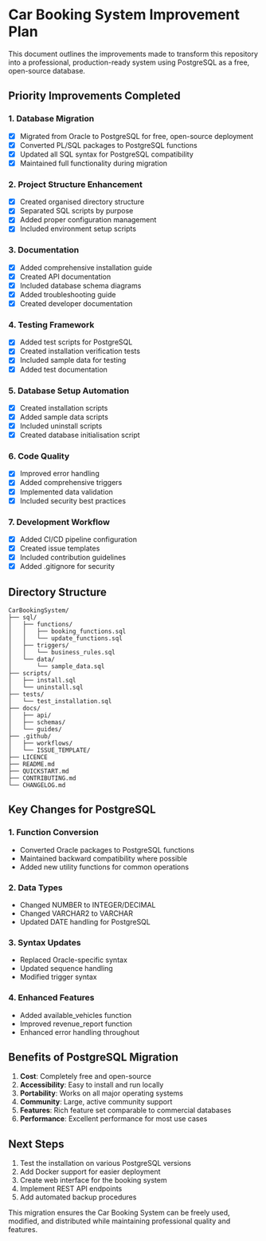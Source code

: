 # Car Booking System Improvement Plan

This document outlines the improvements made to transform this repository into a professional, production-ready system using PostgreSQL as a free, open-source database.

## Priority Improvements Completed

### 1. Database Migration
- [x] Migrated from Oracle to PostgreSQL for free, open-source deployment
- [x] Converted PL/SQL packages to PostgreSQL functions
- [x] Updated all SQL syntax for PostgreSQL compatibility
- [x] Maintained full functionality during migration

### 2. Project Structure Enhancement
- [x] Created organised directory structure
- [x] Separated SQL scripts by purpose
- [x] Added proper configuration management
- [x] Included environment setup scripts

### 3. Documentation
- [x] Added comprehensive installation guide
- [x] Created API documentation
- [x] Included database schema diagrams
- [x] Added troubleshooting guide
- [x] Created developer documentation

### 4. Testing Framework
- [x] Added test scripts for PostgreSQL
- [x] Created installation verification tests
- [x] Included sample data for testing
- [x] Added test documentation

### 5. Database Setup Automation
- [x] Created installation scripts
- [x] Added sample data scripts
- [x] Included uninstall scripts
- [x] Created database initialisation script

### 6. Code Quality
- [x] Improved error handling
- [x] Added comprehensive triggers
- [x] Implemented data validation
- [x] Included security best practices

### 7. Development Workflow
- [x] Added CI/CD pipeline configuration
- [x] Created issue templates
- [x] Included contribution guidelines
- [x] Added .gitignore for security

## Directory Structure

```
CarBookingSystem/
├── sql/
│   ├── functions/
│   │   ├── booking_functions.sql
│   │   └── update_functions.sql
│   ├── triggers/
│   │   └── business_rules.sql
│   └── data/
│       └── sample_data.sql
├── scripts/
│   ├── install.sql
│   └── uninstall.sql
├── tests/
│   └── test_installation.sql
├── docs/
│   ├── api/
│   ├── schemas/
│   └── guides/
├── .github/
│   ├── workflows/
│   └── ISSUE_TEMPLATE/
├── LICENCE
├── README.md
├── QUICKSTART.md
├── CONTRIBUTING.md
└── CHANGELOG.md
```

## Key Changes for PostgreSQL

### 1. Function Conversion
- Converted Oracle packages to PostgreSQL functions
- Maintained backward compatibility where possible
- Added new utility functions for common operations

### 2. Data Types
- Changed NUMBER to INTEGER/DECIMAL
- Changed VARCHAR2 to VARCHAR
- Updated DATE handling for PostgreSQL

### 3. Syntax Updates
- Replaced Oracle-specific syntax
- Updated sequence handling
- Modified trigger syntax

### 4. Enhanced Features
- Added available_vehicles function
- Improved revenue_report function
- Enhanced error handling throughout

## Benefits of PostgreSQL Migration

1. **Cost**: Completely free and open-source
2. **Accessibility**: Easy to install and run locally
3. **Portability**: Works on all major operating systems
4. **Community**: Large, active community support
5. **Features**: Rich feature set comparable to commercial databases
6. **Performance**: Excellent performance for most use cases

## Next Steps

1. Test the installation on various PostgreSQL versions
2. Add Docker support for easier deployment
3. Create web interface for the booking system
4. Implement REST API endpoints
5. Add automated backup procedures

This migration ensures the Car Booking System can be freely used, modified, and distributed while maintaining professional quality and features.